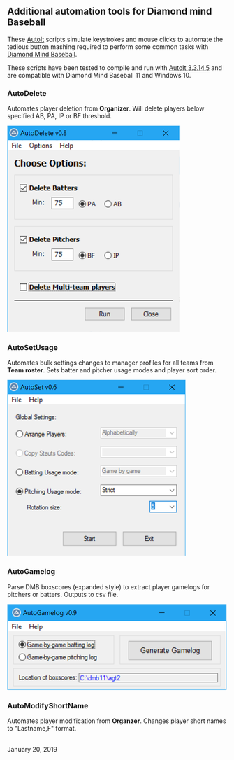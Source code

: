 ## Additional automation tools for Diamond mind Baseball
These [AutoIt](https://www.autoitscript.com/site/) scripts simulate keystrokes and mouse clicks to automate the tedious button mashing required to perform some common tasks with [Diamond Mind Baseball](http://www.diamond-mind.com/).

These scripts have been tested to compile and run with [AutoIt 3.3.14.5](https://www.autoitscript.com/site/autoit/) and are compatible with Diamond Mind Baseball 11 and Windows 10.

### AutoDelete
Automates player deletion from **Organizer**.  Will delete players below specified AB, PA, IP or BF threshold.

![AutoDelete v0.8](../images/AutoDelete_v0.8.png)


### AutoSetUsage
Automates bulk settings changes to manager profiles for all teams from **Team roster**.  Sets batter and pitcher usage modes and player sort order.

![AutoSetUsage v0.6](../images/AutoSetUsage_v0.6.png)


### AutoGamelog
Parse DMB boxscores (expanded style) to extract player gamelogs for pitchers or batters.  Outputs to csv file.

![AutoGamelog v0.9](../images/AutoGamelog_v0.9.png)


### AutoModifyShortName
Automates player modification from **Organzer**.  Changes player short names to "Lastname,F" format.

<br/>
January 20, 2019
